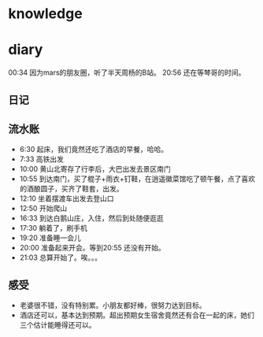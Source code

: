 # knowledge


# diary

00:34 因为mars的朋友圈，听了半天周杨的B站。
20:56 还在等棽哥的时间。


## 日记
## 流水账
- 6:30 起床，我们竟然还吃了酒店的早餐，哈哈。
- 7:33 高铁出发
- 10:00 黄山北寄存了行李后，大巴出发去景区南门
- 10:55 到达南门，买了棍子+雨衣+钉鞋，在逍遥徽菜馆吃了顿午餐，点了喜欢的酒酿圆子，买齐了鞋套，出发。
- 12:10 坐着摆渡车出发去登山口
- 12:50 开始爬山
- 16:33 到达白鹅山庄，入住，然后到处随便逛逛
- 17:30 躺着了，刷手机
- 19:20 准备睡一会儿
- 20:00 准备起来开会。等到20:55 还没有开始。
- 21:03 总算开始了。唉。。。
## 感受
- 老婆很不错，没有特别累。小朋友都好棒，很努力达到目标。
- 酒店还可以，基本达到预期。超出预期女生宿舍竟然还有合在一起的床，她们三个估计能睡得还可以。